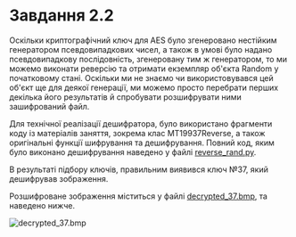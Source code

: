 # Завдання 2.2

Оскільки криптографічний ключ для AES було згенеровано нестійким генератором псевдовипадкових чисел, а також в умові було надано псевдовипадкову послідовність, згенеровану тим ж генератором, то ми можемо виконати реверсію та отримати екземпляр об'єкта Random у початковому стані.
Оскільки ми не знаємо чи використовувався цей об'єкт ще для деякої генерації, ми можемо просто перебрати перших декілька його результатів й спробувати розшифрувати ними зашифрований файл.

Для технічної реалізації дешифратора, було використано фрагменти коду із матеріалів заняття, зокрема клас MT19937Reverse, а також оригінальні функції шифрування та дешифрування. Повний код, яким було виконано дешифрування наведено у файлі [reverse_rand.py](reverse_rand.py).

В результаті підбору ключів, правильним виявився ключ №37, який дешифрував зображення.

Розшифроване зображення міститься у файлі [decrypted_37.bmp](decrypted_37.bmp), та наведено нижче.

![decrypted_37.bmp](decrypted_37.bmp)